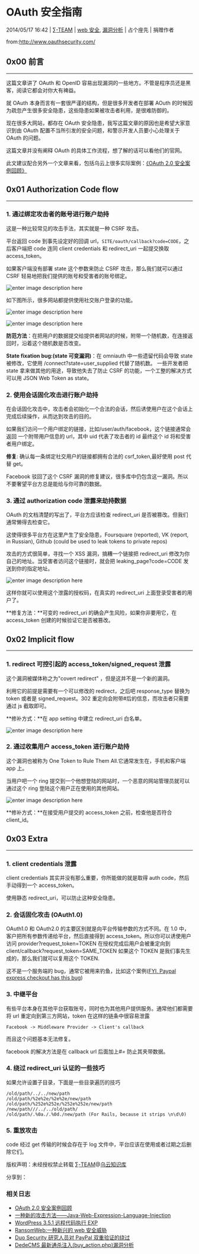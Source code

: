 # OAuth 安全指南

2014/05/17 16:42 | [∑-TEAM](http://drops.wooyun.org/author/∑-TEAM "由 ∑-TEAM 发布") | [web 安全](http://drops.wooyun.org/category/web "查看 web 安全 中的全部文章"), [漏洞分析](http://drops.wooyun.org/category/papers "查看 漏洞分析 中的全部文章") | 占个座先 | 捐赠作者

from:http://www.oauthsecurity.com/

## 0x00 前言

* * *

这篇文章讲了 OAuth 和 OpenID 容易出现漏洞的一些地方。不管是程序员还是黑客，阅读它都会对你大有裨益。

就 OAuth 本身而言有一套很严谨的结构，但是很多开发者在部署 AOuth 的时候因为疏忽产生很多安全隐患，这些隐患如果被攻击者利用，是很难防御的。

现在很多大网站，都存在 OAuth 安全隐患，我写这篇文章的原因也是希望大家意识到由 OAuth 配置不当所引发的安全问题，和警示开发人员要小心处理关于 OAuth 的问题。

这篇文章并没有阐释 OAuth 的具体工作流程，想了解的话可以看他们的官网。

此文建议配合另外一个文章来看，包括乌云上很多实际案例：[《OAuth 2.0 安全案例回顾》](http://drops.wooyun.org/papers/598)

## 0x01 Authorization Code flow

* * *

### 1\. 通过绑定攻击者的账号进行账户劫持

这是一种比较常见的攻击手法，其实就是一种 CSRF 攻击。

平台返回 code 到事先设定好的回调 url，`SITE/oauth/callback?code=CODE`，之后客户端把 code 连同 client credentials 和 redirect_uri 一起提交换取 access_token。

如果客户端没有部署 state 这个参数来防止 CSRF 攻击，那么我们就可以通过 CSRF 轻易地把我们提供的账号和受害者的账号绑定。

![enter image description here](img/img1_u90_png.jpg)

如下图所示，很多网站都提供使用社交账户登录的功能。

![enter image description here](img/img2_u78_png.jpg)

![enter image description here](img/img3_u74_png.jpg)

**防范方法**：在把用户的数据提交给提供者网站的时候，附带一个随机数，在连接返回时，沿着这个随机数是否改变。

**State fixation bug:(state 可变漏洞)**：在 omniauth 中一些遗留代码会导致 state 被修改，它使用 /connect?state=user_supplied 代替了随机数。 一些开发者把 state 拿来做其他的用途，导致他失去了防止 CSRF 的功能，一个工整的解决方式可以用 JSON Web Token as state。

### 2\. 使用会话固化攻击进行账户劫持

在会话固化攻击中，攻击者会初始化一个合法的会话，然后诱使用户在这个会话上完成后续操作，从而达到攻击的目的。

如果我们访问一个用户绑定的链接，比如/user/auth/facebook，这个链接通常会返回 一个附带用户信息的 url，其中 uid 代表了攻击者的 id 最终这个 id 将和受害者用户绑定。

**修复**: 确认每一条绑定社交用户的链接都拥有合法的 csrf_token,最好使用 post 代替 get。

Facebook 驳回了这个 CSRF 漏洞的修复建议，很多库中仍包含这一漏洞。所以不要奢望平台方总是能给与你可靠的数据。

### 3\. 通过 authorization code 泄露来劫持数据

OAuth 的文档清楚的写出了，平台方应该检查 redirect_uri 是否被篡改。但我们通常懒得去检查它。

这使得很多平台方在这里产生了安全隐患，Foursquare (reported), VK (report, in Russian), Github (could be used to leak tokens to private repos)

攻击的方式很简单，寻找一个 XSS 漏洞，搞糟一个链接把 redirect_uri 修改为你自己的地址。当受害者访问这个链接时，就会把 leaking_page?code=CODE 发送到你的指定地址。

![enter image description here](img/img4_u66_png.jpg)

这样你就可以使用这个泄露的授权码，在真实的 redirect_uri 上面登录受害者的用户了。

**修复方法：**可变的 redirect_uri 的确会产生风险，如果你非要用它，在 access_token 创建的时候验证它是否被篡改。

## 0x02 Implicit flow

* * *

### 1\. redirect 可控引起的 access_token/signed_request 泄露

这个漏洞被媒体称之为"covert redirect" ，但是这并不是一个新的漏洞。

利用它的前提是需要有一个可以修改的 redirect，之后吧 response_type 替换为 token 或者是 signed_request。302 重定向会附带#后的信息，而攻击者只需要通过 js 截取即可。

**修补方式：**在 app setting 中建立 redirect_uri 白名单。

![enter image description here](img/img5_u62_png.jpg)

### 2\. 通过收集用户 access_token 进行账户劫持

这个漏洞也被称为 One Token to Rule Them All.它通常发生在，手机和客户端 app 上。

当用户吧一个 ring 提交到一个他想登陆的网站时，一个恶意的网站管理员就可以通过这个 ring 登陆这个用户正在使用的其他网站。

![enter image description here](img/img6_u33_png.jpg)

**修补方式：**在接受用户提交的 access_token 之前，检查他是否符合 client_id。

## 0x03 Extra

* * *

### 1\. client credentials 泄露

client credentials 其实并没有那么重要，你所能做的就是取得 auth code，然后手动得到一个 access_token。

使用静态 redirect_uri，可以防止这种安全隐患。

### 2\. 会话固化攻击 (OAuth1.0)

OAuth1.0 和 OAuth2.0 的主要区别就是向平台传输参数的方式不同。在 1.0 中，客户把所有参数传递给平台，然后直接得到 access_token。所以你可以诱使用户访问 provider?request_token=TOKEN 在授权完成后用户会被重定向到 client/callback?request_token=SAME_TOKEN 如果这个 TOKEN 是我们事先生成的，那么我们就可以复用这个 TOKEN.

这不是一个服务端的 bug，通常它被用来钓鱼，比如这个案例([FYI, Paypal express checkout has this bug](http://homakov.blogspot.com/2014/01/token-fixation-in-paypal.html))

### 3\. 中继平台

有些平台本身在其他平台获取账号，同时也为其他用户提供服务。通常他们都需要将 url 重定向到第三方网站，token 在这样的链条中很容易泄露

```
Facebook -> Middleware Provider -> Client's callback 
```

而且这个问题基本无法修复。

facebook 的解决方法是在 callback url 后面加上#*=* 防止其夹带数据。

### 4\. 绕过 redirect_uri 认证的一些技巧

如果允许设置子目录，下面是一些目录遍历的技巧

```
/old/path/../../new/path
/old/path/%2e%2e/%2e%2e/new/path
/old/path/%252e%252e/%252e%252e/new/path
/new/path///../../old/path/
/old/path/.%0a./.%0d./new/path (For Rails, because it strips \n\d\0) 
```

### 5\. 重放攻击

code 经过 get 传输的时候会存在于 log 文件中，平台应该在使用或者过期之后删除它们。

版权声明：未经授权禁止转载 [∑-TEAM](http://drops.wooyun.org/author/∑-TEAM "由 ∑-TEAM 发布")@[乌云知识库](http://drops.wooyun.org)

分享到：

### 相关日志

*   [OAuth 2.0 安全案例回顾](http://drops.wooyun.org/papers/598)
*   [一种新的攻击方法——Java-Web-Expression-Language-Injection](http://drops.wooyun.org/tips/2494)
*   [WordPress 3.5.1 远程代码执行 EXP](http://drops.wooyun.org/papers/785)
*   [RansomWeb:一种新兴的 web 安全威胁](http://drops.wooyun.org/papers/4834)
*   [Duo Security 研究人员对 PayPal 双重验证的绕过](http://drops.wooyun.org/papers/2502)
*   [DedeCMS 最新通杀注入(buy_action.php)漏洞分析](http://drops.wooyun.org/papers/979)